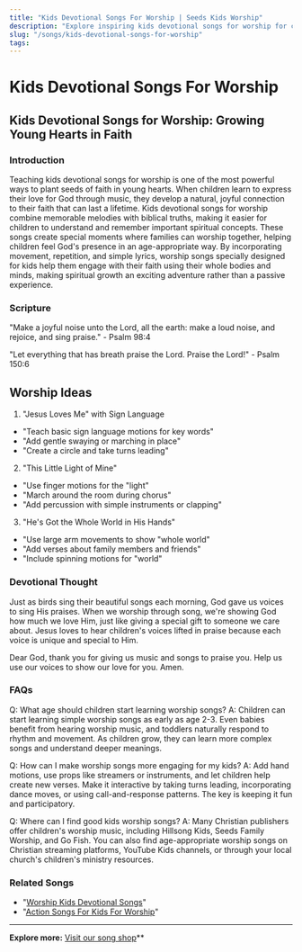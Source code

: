 ```yaml
---
title: "Kids Devotional Songs For Worship | Seeds Kids Worship"
description: "Explore inspiring kids devotional songs for worship for children's worship and faith development. Biblical music resources for families and ministry."
slug: "/songs/kids-devotional-songs-for-worship"
tags:
---
```


# Kids Devotional Songs For Worship

## Kids Devotional Songs for Worship: Growing Young Hearts in Faith

### Introduction
Teaching kids devotional songs for worship is one of the most powerful ways to plant seeds of faith in young hearts. When children learn to express their love for God through music, they develop a natural, joyful connection to their faith that can last a lifetime. Kids devotional songs for worship combine memorable melodies with biblical truths, making it easier for children to understand and remember important spiritual concepts. These songs create special moments where families can worship together, helping children feel God's presence in an age-appropriate way. By incorporating movement, repetition, and simple lyrics, worship songs specially designed for kids help them engage with their faith using their whole bodies and minds, making spiritual growth an exciting adventure rather than a passive experience.

### Scripture
"Make a joyful noise unto the Lord, all the earth: make a loud noise, and rejoice, and sing praise." - Psalm 98:4

"Let everything that has breath praise the Lord. Praise the Lord!" - Psalm 150:6

## Worship Ideas
1. "Jesus Loves Me" with Sign Language
- "Teach basic sign language motions for key words"
- "Add gentle swaying or marching in place"
- "Create a circle and take turns leading"

2. "This Little Light of Mine"
- "Use finger motions for the "light"
- "March around the room during chorus"
- "Add percussion with simple instruments or clapping"

3. "He's Got the Whole World in His Hands"
- "Use large arm movements to show "whole world"
- "Add verses about family members and friends"
- "Include spinning motions for "world"

### Devotional Thought
Just as birds sing their beautiful songs each morning, God gave us voices to sing His praises. When we worship through song, we're showing God how much we love Him, just like giving a special gift to someone we care about. Jesus loves to hear children's voices lifted in praise because each voice is unique and special to Him.

Dear God, thank you for giving us music and songs to praise you. Help us use our voices to show our love for you. Amen.

### FAQs
Q: What age should children start learning worship songs?
A: Children can start learning simple worship songs as early as age 2-3. Even babies benefit from hearing worship music, and toddlers naturally respond to rhythm and movement. As children grow, they can learn more complex songs and understand deeper meanings.

Q: How can I make worship songs more engaging for my kids?
A: Add hand motions, use props like streamers or instruments, and let children help create new verses. Make it interactive by taking turns leading, incorporating dance moves, or using call-and-response patterns. The key is keeping it fun and participatory.

Q: Where can I find good kids worship songs?
A: Many Christian publishers offer children's worship music, including Hillsong Kids, Seeds Family Worship, and Go Fish. You can also find age-appropriate worship songs on Christian streaming platforms, YouTube Kids channels, or through your local church's children's ministry resources.

### Related Songs

- "[Worship Kids Devotional Songs](/songs/worship-kids-devotional-songs/)"
- "[Action Songs For Kids For Worship](/songs/action-songs-for-kids-for-worship/)"

---

**Explore more:** [Visit our song shop](https://seedskidsworship.com/shop)**

<!-- Schema Markup -->
<script type="application/ld+json">
{
  "@context": "https://schema.org",
  "@type": "MusicRecording",
  "name": "Kids Devotional Songs For Worship",
  "byArtist": {
    "@type": "MusicGroup",
    "name": "Seeds Kids Worship"
  },
  "isFamilyFriendly": true,
  "url": "https://seedskidsworship.com/songs/kids-devotional-songs-for-worship/"
}
</script>